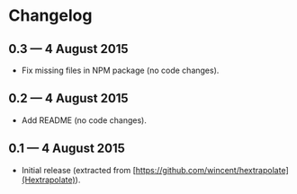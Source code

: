 # Changelog

## 0.3 — 4 August 2015

- Fix missing files in NPM package (no code changes).

## 0.2 — 4 August 2015

- Add README (no code changes).

## 0.1 — 4 August 2015

- Initial release (extracted from [https://github.com/wincent/hextrapolate](Hextrapolate)).
